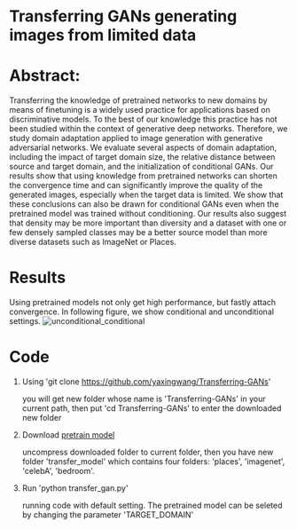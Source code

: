 # Transferring GANs generating images from limited data
# Abstract: 
Transferring the knowledge of pretrained networks to new domains by means of finetuning is a widely used practice for applications based on discriminative models. To the best of our knowledge this practice has not been studied within the context of generative deep networks. Therefore, we study domain adaptation applied to image generation with generative adversarial networks. We evaluate several aspects of domain adaptation, including the impact of target domain size, the relative distance between source and target domain, and the initialization of conditional GANs. Our results show that using knowledge from pretrained networks can shorten the convergence time and can significantly improve the quality of the generated images, especially when the target data is limited. We show that these conclusions can also be drawn for conditional GANs even when the pretrained model was trained without conditioning. Our results also suggest that density may be more important than diversity and a dataset with one or few densely sampled classes may be a better source model than more diverse datasets such as ImageNet or Places.
# Results 
Using pretrained models not only get high performance, but fastly attach convergence. In following figure, we show conditional and unconditional settings.
![unconditional_conditional](https://user-images.githubusercontent.com/16056485/40908899-5d8484be-67e8-11e8-894c-d4b19a54e48c.png)

# Code
1. Using 'git clone https://github.com/yaxingwang/Transferring-GANs'

    you will get new folder whose name is 'Transferring-GANs' in your current path, then put 'cd Transferring-GANs' to enter the downloaded new folder
    
2. Download [pretrain model](https://drive.google.com/drive/folders/1KYzR-NEwKT1582USX31samfZ3JoJ5ija)

    uncompress downloaded folder to current folder, then you have new folder 'transfer_model'  which contains four folders: 'places', 'imagenet', 'celebA', 'bedroom'.
3. Run 'python transfer_gan.py'

   running code with default setting. The pretrained model can be seleted by changing the parameter 'TARGET_DOMAIN'
 




